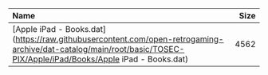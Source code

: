 |Name|Size|
|:---|---:|
|[Apple iPad - Books.dat](https://raw.githubusercontent.com/open-retrogaming-archive/dat-catalog/main/root/basic/TOSEC-PIX/Apple/iPad/Books/Apple iPad - Books.dat)|4562|
